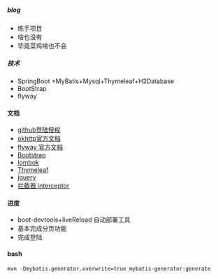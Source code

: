 ##### blog
* 练手项目
* 啥也没有
* 毕竟菜鸡啥也不会

##### 技术
* SpringBoot +MyBatis+Mysql+Thymeleaf+H2Database
* BootStrap
* flyway 

#### 文档
* [github登陆授权](https://developer.github.com/apps/)
* [okhttp官方文档](https://square.github.io/okhttp/)
* [flyway 官方文档](https://flywaydb.org/)
* [Bootstrap](https://www.bootcss.com/)
* [lombok](https://projectlombok.org/)
* [Thymeleaf](https://www.thymeleaf.org/)
* [jquery](https://jquery.com/download/)
* [拦截器 interceptor](https://docs.spring.io/spring/docs/5.0.3.RELEASE/spring-framework-reference/web.html#mvc-handlermapping-interceptor)

#### 进度
* boot-devtools+liveReload 自动部署工具
* 基本完成分页功能
* 完成登陆
#### bash
````
mvn -Dmybatis.generator.overwrite=true mybatis-generator:generate

````
